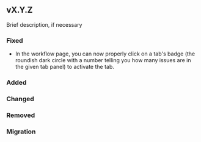 ## vX.Y.Z

Brief description, if necessary

### Fixed

- In the workflow page, you can now properly click on a tab's badge (the
  roundish dark circle with a number telling you how many issues are in the
  given tab panel) to activate the tab.

### Added

### Changed

### Removed

### Migration
